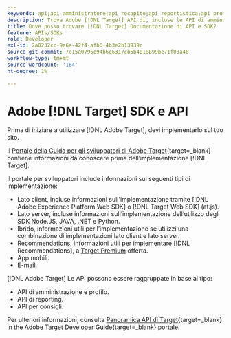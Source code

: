 ```yaml
---
keywords: api;api amministratore;api recapito;api reportistica;api profilo
description: Trova Adobe [!DNL Target] API di, incluse le API di amministrazione, consegna, reporting e profilo.
title: Dove posso trovare [!DNL Target] Documentazione di API e SDK?
feature: APIs/SDKs
role: Developer
exl-id: 2a0232cc-9a6a-42f4-afb6-4b3e2b13939c
source-git-commit: 7c15a0795e94b6c6317cb5b4018899be71f03a40
workflow-type: tm+mt
source-wordcount: '164'
ht-degree: 1%

---
```


# Adobe [!DNL Target] SDK e API

Prima di iniziare a utilizzare [!DNL Adobe Target], devi implementarlo sul tuo sito.

Il [Portale della Guida per gli sviluppatori di Adobe Target](https://experienceleague.corp.adobe.com/docs/target-dev/developer/overview.html){target=_blank} contiene informazioni da conoscere prima dell’implementazione [!DNL Target].

Il portale per sviluppatori include informazioni sui seguenti tipi di implementazione:

* Lato client, incluse informazioni sull&#39;implementazione tramite [!DNL Adobe Experience Platform Web SDK] o [!DNL Target Web SDK] (at.js).
* Lato server, incluse informazioni sull’implementazione dell’utilizzo degli SDK Node.JS, JAVA, .NET e Python.
* Ibrido, informazioni utili per l’implementazione se utilizzi una combinazione di implementazioni lato client e lato server.
* Recommendations, informazioni utili per implementare [!DNL Recommendations], a [Target Premium](/help/main/c-intro/intro.md#premium) offerta.
* App mobili.
* E-mail.

[!DNL Adobe Target] Le API possono essere raggruppate in base al tipo:

* API di amministrazione e profilo.
* API di reporting.
* API per consigli.

Per ulteriori informazioni, consulta [Panoramica API di Target](https://experienceleague.corp.adobe.com/docs/target-dev/developer/administration/target-api-overview.html){target=_blank} in the [Adobe Target Developer Guide](https://experienceleague.corp.adobe.com/docs/target-dev/developer/overview.html){target=_blank} portale.
